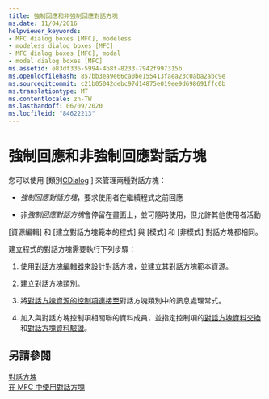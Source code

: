 ```yaml
---
title: 強制回應和非強制回應對話方塊
ms.date: 11/04/2016
helpviewer_keywords:
- MFC dialog boxes [MFC], modeless
- modeless dialog boxes [MFC]
- MFC dialog boxes [MFC], modal
- modal dialog boxes [MFC]
ms.assetid: e83df336-5994-4b8f-8233-7942f997315b
ms.openlocfilehash: 857bb3ea9e66ca0be155413faea23c0aba2abc9e
ms.sourcegitcommit: c21b05042debc97d14875e019ee9d698691ffc0b
ms.translationtype: MT
ms.contentlocale: zh-TW
ms.lasthandoff: 06/09/2020
ms.locfileid: "84622213"
---
```

# <a name="modal-and-modeless-dialog-boxes"></a>強制回應和非強制回應對話方塊

您可以使用 [類別[CDialog](reference/cdialog-class.md) ] 來管理兩種對話方塊：

- *強制回應對話方塊*，要求使用者在繼續程式之前回應

- 非*強制回應對話方塊*會停留在畫面上，並可隨時使用，但允許其他使用者活動

[資源編輯] 和 [建立對話方塊範本的程式] 與 [模式] 和 [非模式] 對話方塊都相同。

建立程式的對話方塊需要執行下列步驟：

1. 使用[對話方塊編輯器](../windows/dialog-editor.md)來設計對話方塊，並建立其對話方塊範本資源。

1. 建立對話方塊類別。

1. 將[對話方塊資源的控制項連接至](../windows/adding-event-handlers-for-dialog-box-controls.md)對話方塊類別中的訊息處理常式。

1. 加入與對話方塊控制項相關聯的資料成員，並指定控制項的[對話方塊資料交換](dialog-data-exchange.md)和[對話方塊資料驗證](dialog-data-validation.md)。

## <a name="see-also"></a>另請參閱

[對話方塊](dialog-boxes.md)<br/>
[在 MFC 中使用對話方塊](life-cycle-of-a-dialog-box.md)
